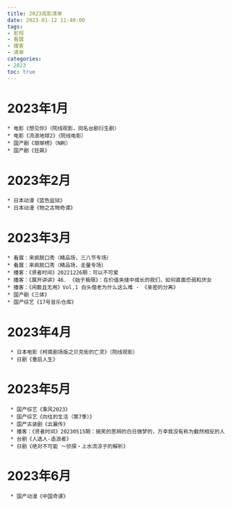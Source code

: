 ```yaml
---
title: 2023观影清单
date: 2023-01-12 11:40:00
tags: 
- 影视
- 看展
- 播客
- 清单
categories: 
- 2023
toc: true
---
```


# 2023年1月

	* 电影《想见你》（院线观影，同名台剧衍生剧）
	* 电影《流浪地球2》（院线电影）
	* 国产剧《琅琊榜》（N刷）
	* 国产剧《狂飙》
# 2023年2月

	* 日本动漫《蓝色监狱》
	* 日本动漫《物之古物奇谭》
# 2023年3月

	* 看展：来疯脱口秀（精品场，三八节专场）
	* 看展：来疯脱口秀（精品场，走量专场）
	* 播客：《贤者时间》20221226期：可以不可爱
	* 播客：《展开讲讲》46. 《始于极限》：在价值夹缝中成长的我们，如何直面恐弱和厌女
	* 播客：《闲散且无用》Vol,1 白头偕老为什么这么难 · 《亲密的分离》
	* 国产剧《三体》
	* 国产综艺《17号音乐仓库》
# 2023年4月

	 * 日本电影《柯南剧场版之贝克街的亡灵》（院线观影）
	 * 日剧《重启人生》
# 2023年5月

	 * 国产综艺《乘风2023》
	 * 国产综艺《向往的生活（第7季）》
	 * 国产古装剧《云襄传》
	 * 播客：《贤者时间》20230515期：搞笑的思辨的白日做梦的，万幸我没有称为截然相反的人
	 * 台剧《人选人-造浪者》
	 * 日剧《绝对不可能 ～侦探・上水流涼子的解析》
# 2023年6月

	 * 国产动漫《中国奇谭》